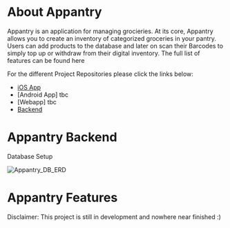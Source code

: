 # About Appantry

Appantry is an application for managing grocieries. At its core, Appantry allows you to create an inventory of categorized groceries in your pantry. 
Users can add products to the database and later on scan their Barcodes to simply top up or withdraw from their digital inventory.
The full list of features can be found here

For the different Project Repositories please click the links below:
* [iOS App](https://github.com/ExplodingSalad/Appantry_SwiftUI)
* [Android App] tbc
* [Webapp] tbc
* [Backend](https://github.com/ExplodingSalad/Appantry_Backend)

# Appantry Backend

Database Setup

![Appantry_DB_ERD](https://user-images.githubusercontent.com/57450839/146036012-55152133-4e3c-4688-8731-6b6354198637.png)


# Appantry Features


Disclaimer: This project is still in development and nowhere near finished :)
